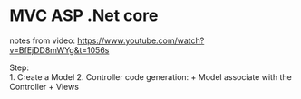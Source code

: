 # MVC ASP .Net core 
notes from video: https://www.youtube.com/watch?v=BfEjDD8mWYg&t=1056s

Step:  
    1. Create a Model 
    2. Controller code generation: 
        + Model associate with the Controller
        + Views
